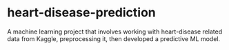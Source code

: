 # heart-disease-prediction
A machine learning project that involves working with heart-disease related data from Kaggle, preprocessing it, then developed a predictive ML model.
